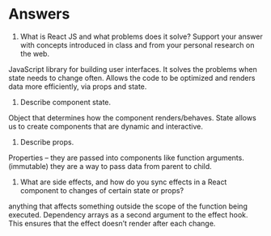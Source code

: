 # Answers

1. What is React JS and what problems does it solve? Support your answer with concepts introduced in class and from your personal research on the web.

JavaScript library for building user interfaces. It solves the problems when state needs to change often. Allows the code to be optimized and renders data more efficiently, via props and state. 

1. Describe component state.

Object that determines how the component renders/behaves. State allows us to create components that are dynamic and interactive.

1. Describe props.

Properties – they are passed into components like function arguments. (immutable) they are a way to pass data from parent to child.

1. What are side effects, and how do you sync effects in a React component to changes of certain state or props?

anything that affects something outside the scope of the function being executed. Dependency arrays as a second argument to the effect hook. This ensures that the effect doesn’t render after each change. 
